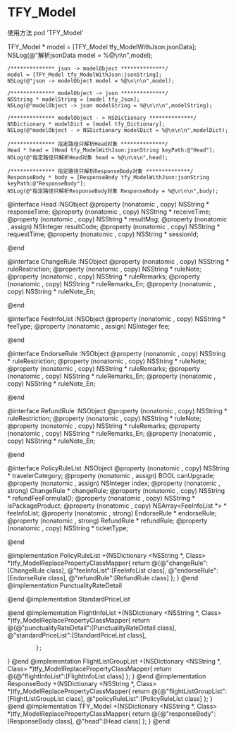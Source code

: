 # TFY_Model


使用方法  pod 'TFY_Model' 


TFY_Model * model = [TFY_Model tfy_ModelWithJson:jsonData];
    NSLog(@"解析jsonData model = %@\n\n",model);
    
    /************** json -> modelObject **************/
    model = [TFY_Model tfy_ModelWithJson:jsonString];
    NSLog(@"json -> modelObject model = %@\n\n\n",model);
    
    /************** modelObject -> json **************/
    NSString * modelString = [model tfy_Json];
    NSLog(@"modelObject -> json modelString = %@\n\n\n",modelString);
    
    /************** modelObject - > NSDictionary **************/
    NSDictionary * modelDict = [model tfy_Dictionary];
    NSLog(@"modelObject - > NSDictionary modelDict = %@\n\n\n",modelDict);
    
    /************** 指定路径只解析Head对象 **************/
    Head * head = [Head tfy_ModelWithJson:jsonString keyPath:@"Head"];
    NSLog(@"指定路径只解析Head对象 head = %@\n\n\n",head);
    
    /************** 指定路径只解析ResponseBody对象 **************/
    ResponseBody * body = [ResponseBody tfy_ModelWithJson:jsonString keyPath:@"ResponseBody"];
    NSLog(@"指定路径只解析ResponseBody对象 ResponseBody = %@\n\n\n",body);

@interface Head :NSObject
@property (nonatomic , copy) NSString              * responseTime;
@property (nonatomic , copy) NSString              * receiveTime;
@property (nonatomic , copy) NSString              * resultMsg;
@property (nonatomic , assign) NSInteger              resultCode;
@property (nonatomic , copy) NSString              * requestTime;
@property (nonatomic , copy) NSString              * sessionId;

@end

@interface ChangeRule :NSObject
@property (nonatomic , copy) NSString              * ruleRestriction;
@property (nonatomic , copy) NSString              * ruleNote;
@property (nonatomic , copy) NSString              * ruleRemarks;
@property (nonatomic , copy) NSString              * ruleRemarks_En;
@property (nonatomic , copy) NSString              * ruleNote_En;

@end

@interface FeeInfoList :NSObject
@property (nonatomic , copy) NSString              * feeType;
@property (nonatomic , assign) NSInteger              fee;

@end

@interface EndorseRule :NSObject
@property (nonatomic , copy) NSString              * ruleRestriction;
@property (nonatomic , copy) NSString              * ruleNote;
@property (nonatomic , copy) NSString              * ruleRemarks;
@property (nonatomic , copy) NSString              * ruleRemarks_En;
@property (nonatomic , copy) NSString              * ruleNote_En;

@end

@interface RefundRule :NSObject
@property (nonatomic , copy) NSString              * ruleRestriction;
@property (nonatomic , copy) NSString              * ruleNote;
@property (nonatomic , copy) NSString              * ruleRemarks;
@property (nonatomic , copy) NSString              * ruleRemarks_En;
@property (nonatomic , copy) NSString              * ruleNote_En;

@end

@interface PolicyRuleList :NSObject
@property (nonatomic , copy) NSString              * travelerCategory;
@property (nonatomic , assign) BOOL              canUpgrade;
@property (nonatomic , assign) NSInteger              index;
@property (nonatomic , strong) ChangeRule              * changeRule;
@property (nonatomic , copy) NSString              * refundFeeFormulaID;
@property (nonatomic , copy) NSString              * isPackageProduct;
@property (nonatomic , copy) NSArray<FeeInfoList *>              * feeInfoList;
@property (nonatomic , strong) EndorseRule              * endorseRule;
@property (nonatomic , strong) RefundRule              * refundRule;
@property (nonatomic , copy) NSString              * ticketType;

@end

@implementation PolicyRuleList
+(NSDictionary <NSString *, Class> *)tfy_ModelReplacePropertyClassMapper{
    return @{@"changeRule":[ChangeRule class],
             @"feeInfoList":[FeeInfoList class],
             @"endorseRule":[EndorseRule class],
             @"refundRule":[RefundRule class]
             };
}
@end
@implementation PunctualityRateDetail

@end
@implementation StandardPriceList

@end
@implementation FlightInfoList
+(NSDictionary <NSString *, Class> *)tfy_ModelReplacePropertyClassMapper{
    return @{@"punctualityRateDetail":[PunctualityRateDetail class],
             @"standardPriceList":[StandardPriceList class],
             
             };
}
@end
@implementation FlightListGroupList
+(NSDictionary <NSString *, Class> *)tfy_ModelReplacePropertyClassMapper{
    return @{@"flightInfoList":[FlightInfoList class]
             };
}
@end
@implementation ResponseBody
+(NSDictionary <NSString *, Class> *)tfy_ModelReplacePropertyClassMapper{
    return @{@"flightListGroupList":[FlightListGroupList class],
             @"policyRuleList":[PolicyRuleList class]
             };
}
@end
@implementation TFY_Model
+(NSDictionary <NSString *, Class> *)tfy_ModelReplacePropertyClassMapper{
    return @{@"responseBody":[ResponseBody class],
             @"head":[Head class]
             };
}
@end



